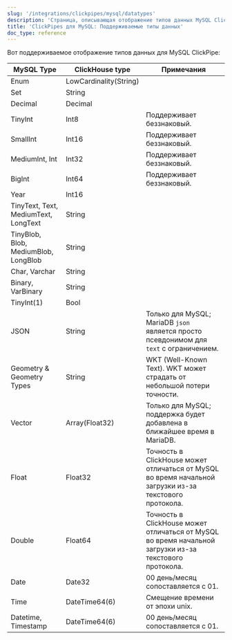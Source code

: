 ```yaml
---
slug: '/integrations/clickpipes/mysql/datatypes'
description: 'Страница, описывающая отображение типов данных MySQL ClickPipe из'
title: 'ClickPipes для MySQL: Поддерживаемые типы данных'
doc_type: reference
---
```

Вот поддерживаемое отображение типов данных для MySQL ClickPipe:

| MySQL Type                | ClickHouse type        | Примечания                                                                              |
| --------------------------| -----------------------| -------------------------------------------------------------------------------------- |
| Enum                      | LowCardinality(String) ||
| Set                       | String                 ||
| Decimal                   | Decimal                ||
| TinyInt                   | Int8                   | Поддерживает беззнаковый.                                                              |
| SmallInt                  | Int16                  | Поддерживает беззнаковый.                                                              |
| MediumInt, Int            | Int32                  | Поддерживает беззнаковый.                                                              |
| BigInt                    | Int64                  | Поддерживает беззнаковый.                                                              |
| Year                      | Int16                  ||
| TinyText, Text, MediumText, LongText | String      ||
| TinyBlob, Blob, MediumBlob, LongBlob | String      ||
| Char, Varchar             | String                 ||
| Binary, VarBinary         | String                 ||
| TinyInt(1)                | Bool                   ||
| JSON                      | String                 | Только для MySQL; MariaDB `json` является просто псевдонимом для `text` с ограничением. |
| Geometry & Geometry Types | String                 | WKT (Well-Known Text). WKT может страдать от небольшой потери точности.                  |
| Vector                    | Array(Float32)         | Только для MySQL; поддержка будет добавлена в ближайшее время в MariaDB.                |
| Float                     | Float32                | Точность в ClickHouse может отличаться от MySQL во время начальной загрузки из-за текстового протокола.|
| Double                    | Float64                | Точность в ClickHouse может отличаться от MySQL во время начальной загрузки из-за текстового протокола.|
| Date                      | Date32                 | 00 день/месяц сопоставляется с 01.                                                    |
| Time                      | DateTime64(6)          | Смещение времени от эпохи unix.                                                       |
| Datetime, Timestamp       | DateTime64(6)          | 00 день/месяц сопоставляется с 01.                                                    |